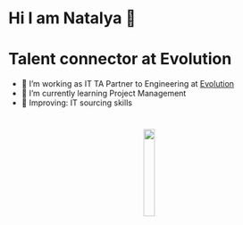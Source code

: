 # Hi I am Natalya 👋
# Talent connector at Evolution

- 👀 I’m working as IT TA Partner to Engineering at [Evolution](https://github.com/evolution-gaming)
- 🌱 I’m currently learning Project Management 
- 🔎 Improving: IT sourcing skills
#                    <p align="center">  <img src="https://user-images.githubusercontent.com/92851201/194218200-3924aeeb-3e64-489a-92d9-1d691bd11101.png" width=20% height=20%>
